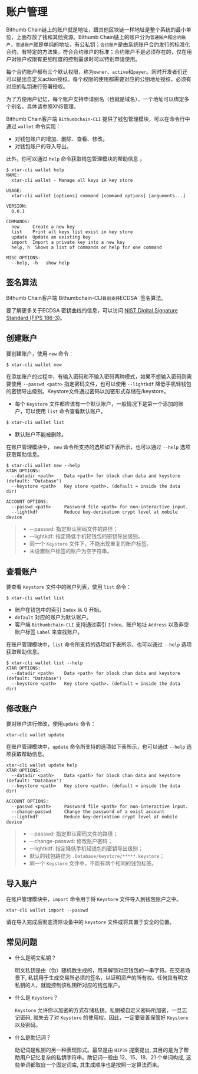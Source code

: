 # 账户管理

Bithumb Chain链上的账户就是地址，跟其他区块链一样地址是整个系统的最小单位，上面存放了钱和其他资源。Bithumb Chain链上的账户分为`普通账户`和`合约账户`，`普通账户`就是单纯的地址，有公私钥；`合约账户`是由系统账户合约发行的标准化合约，有特定的方法集，符合合约账户的标准；合约账户不是必须存在的，仅在用户对账户权限有更细粒度的控制需求时可以特别申请使用。

每个合约账户都有三个默认权限，称为`owner`、`active`和`payer`。同时开发者们还可以提出自定义action授权。每个权限的使用都需要对应的公钥地址授权，必须有对应的私钥进行签署授权。

为了方便用户记忆，每个账户支持申请别名（也就是域名），一个地址可以绑定多个别名。具体请参照XNS管理。

Bithumb Chain客户端 `Bithumbchain-CLI` 提供了钱包管理模块，可以在命令行中通过 `wallet` 命令实现：

- 对钱包账户的增加、删除、查看、修改。
- 对钱包账户的导入导出。

此外，你可以通过 `help` 命令获取钱包管理模块的帮助信息 。

```shell
$ xtar-cli wallet help
NAME:
  xtar-cli wallet - Manage all keys in key store

USAGE:
  xtar-cli wallet [options] command [command options] [arguments...]
  
VERSION:
  0.0.1
  
COMMANDS:
  new     Create a new key
  list    Print all keys list exist in key store
  update  Update an existing key
  import  Import a private key into a new key
  help, h  Shows a list of commands or help for one command
  
MISC OPTIONS:
  --help, -h   show help
```

## 签名算法

Bithumb Chain客户端 Bithumbchain-CLI` 目前支持 `ECDSA` 签名算法。

要了解更多关于ECDSA 密钥曲线的信息，可以访问 [NIST Digital Signature Standard (FIPS 186-3)](https://csrc.nist.gov/csrc/media/publications/fips/186/3/archive/2009-06-25/documents/fips_186-3.pdf)。

## 创建账户

要创建账户，使用 `new` 命令：

```bash
$ xtar-cli wallet new
```

在添加账户的过程中，有输入密码和不输入密码两种模式，如果不想输入密码则需要使用 `--passwd <path>` 指定密码文件，也可以使用 `--lightkdf` 降低手机轻钱包的密钥导出级别。Keystore文件通过密码以加密形式存储在<DATADIR>/keystore。

- 每个 `Keystore` 文件都应该有一个默认账户，一般情况下是第一个添加的账户，可以使用 `list` 命令查看默认账户。

```bash
$ xtar-cli wallet list
```

- 默认账户不能被删除。

在账户管理模块中， `new` 命令所支持的选项如下表所示，也可以通过 `--help` 选项获取帮助信息。

```shell
$ xtar-cli wallet new --help
XTAR OPTIONS:
  --datadir <path>    Data <path> for block chan data and keystore (default: "Database")
  --keystore <path>   Key store <path>. (default = inside the data dir)

ACCOUNT OPTIONS:
  --passwd <path>     Password file <path> for non-interactive input.
  --lightkdf          Reduce key-derivation crypt level at mobile device
```


> - --passwd: 指定默认密码文件的路径；
> - --lightkdf: 指定降低手机轻钱包的密钥导出级别。
> - 同一个 `Keystore` 文件下，不能出现重复的账户标签。
> - 未设置账户标签的账户为空字符串。

## 查看账户

要查看 `Keystore` 文件中的账户列表，使用 `list` 命令：

```shell
$ xtar-cli wallet list
```

- 账户在钱包中的索引 `Index` 从 0 开始。
- `default` 对应的账户为默认账户。
- 客户端 `Bithumbchain-CLI` 支持通过索引 `Index`、账户地址 `Address` 以及非空账户标签 `Label` 来查找账户。

在账户管理模块中，`list` 命令所支持的选项如下表所示，也可以通过 `--help` 选项获取帮助信息。

```shell
$ xtar-cli wallet list --help
XTAR OPTIONS:
  --datadir <path>    Data <path> for block chan data and keystore (default: "Database")
  --keystore <path>   Key store <path>. (default = inside the data dir)
```

## 修改账户	

要对账户进行修改，使用`update` 命令：

```shell
xtar-cli wallet update
```

在账户管理模块中，`update` 命令所支持的选项如下表所示，也可以通过 `--help` 选项获取帮助信息。

```shell
xtar-cli wallet update help
XTAR OPTIONS:
  --datadir <path>    Data <path> for block chan data and keystore (default: "Database")
  --keystore <path>   Key store <path>. (default = inside the data dir)

ACCOUNT OPTIONS:
  --passwd <path>     Password file <path> for non-interactive input.
  --change-passwd     Change the password of a exist account
  --lightkdf          Reduce key-derivation crypt level at mobile device
```

> - --passwd: 指定默认密码文件的路径；
> - --change-passwd: 修改账户密码；
> - --lightkdf: 指定降低手机轻钱包的密钥导出级别；
> - 默认的钱包路径为 `.Database/keystore/*****.keystore`；
> - 同一个 `Keystore` 文件中，不能有两个相同的钱包标签。

## 导入账户

在账户管理模块中，`import` 命令用于将 `Keystore` 文件导入到钱包账户之中。

```shell
xtar-cli wallet import --passwd
```

请在导入完成后彻底清除设备中的 `keystore` 文件或将其置于安全的位置。

## 常见问题

- 什么是明文私钥？

  明文私钥是由（伪）随机数生成的，用来解锁对应钱包的一串字符。在交易场景下, 私钥用于生成交易所必须的签名，以证明资产的所有权。任何具有明文私钥的人，就能控制该私钥所对应的钱包账户。

- 什么是 `Keystore`？

  `Keystore` 允许你以加密的方式存储私钥。私钥被自定义密码所加密，一旦忘记密码, 就失去了对 `Keystore` 的使用权。因此，一定要妥善保管好 `Keystore` 以及密码。

- 什么是助记词？

  助记词是私钥的另一种表现形式。最早是由 `BIP39` 提案提出, 其目的是为了帮助用户记忆复杂的私钥字符串。助记词一般由 12、15、18、21 个单词构成, 这些单词都取自一个固定词库, 其生成顺序也是按照一定算法而来。
